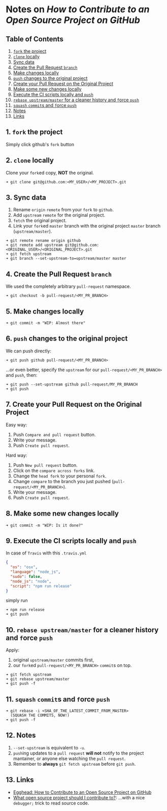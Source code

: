 # Notes on *How to Contribute to an Open Source Project on GitHub*

## Table of Contents

1. [`fork` the project](#fork-the-project)
2. [`clone` locally](#clone-locally)
3. [Sync data](#sync-data)
4. [Create the Pull Request `branch`](#create-the-pull-request-branch)
5. [Make changes locally](#make-changes-locally)
6. [`push` changes to the original project](#push-changes-to-the-original-project)
7. [Create your Pull Request on the Original Project](#create-your-pull-request-on-the-original-project)
8. [Make some new changes locally](#make-some-new-changes-locally)
9. [Execute the CI scripts locally and `push`](#execute-the-ci-scripts-locally-and-push)
10. [`rebase upstream/master` for a cleaner history and `f`orce `push`](#rebase-upstream-master-for-a-cleaner-history-and-force-push)
11. [`squash` `commit`s and `f`orce `push`](#squash-commits-and-force-update)
12. [Notes](#notes)
13. [Links](#links)

## <a id="fork-the-project">1. `fork` the project</a>

Simply click github's `fork` button

## <a id="clone-locally">2. `clone` locally</a>

Clone your `fork`ed copy, **NOT** the original.

```console
➜ git clone git@github.com:<MY_USER>/<MY_PROJECT>.git
```

## <a id="sync-data">3. Sync data</a>

1. Rename `origin` `remote` from your `fork` to `github`.
2. Add `upstream` `remote` for the original project.
3. `fetch` the original project.
4. Link your `fork`ed `master` branch with the original project `master` branch (`upstream/master`).

```console
➜ git remote rename origin github
➜ git remote add upstream git@github.com:<ORIGINAL_USER>/<ORIGINAL_PROJECT>.git
➜ git fetch upstream
➜ git branch --set-upstream-to=upstream/master master
```

## <a id="create-the-pull-request-branch">4. Create the Pull Request `branch`</a>

We used the completely arbitrary `pull-request` namespace.

```console
➜ git checkout -b pull-request/<MY_PR_BRANCH>
```

## <a id="make-changes-locally">5. Make changes locally</a>

```console
➜ git commit -m "WIP: Almost there"
```

## <a id="push-changes-to-the-original-project">6. `push` changes to the original project</a>

We can push directly:

```console
➜ git push github pull-request/<MY_PR_BRANCH>
```

...or even better, specify the `upstream` for our `pull-request/<MY_PR_BRANCH>` and `push`, then:

```console
➜ git push --set-upstream github pull-request/MY_PR_BRANCH
➜ git push
```

## <a id="create-your-pull-request-on-the-original-project">7. Create your Pull Request on the Original Project</a>

Easy way:

1. Push `Compare and pull request` button.
2. Write your message.
3. Push `Create pull request`.

Hard way:

1. Push `New pull request` button.
2. Click on the `compare across forks` link.
3. Change the `head fork` to your personal `fork`.
4. Change `compare` to the branch you just pushed (`pull-request/<MY_PR_BRANCH>`).
5. Write your message.
6. Push `Create pull request`.

## <a id="make-some-new-changes-locally">8. Make some new changes locally</a>

```console
➜ git commit -m "WIP: Is it done?"
```

## <a id="execute-the-ci-scripts-locally-and-push">9. Execute the CI scripts locally and `push`</a>

In case of `Travis` with this `.travis.yml`

```json
{
  "os": "osx",
  "language": "node_js",
  "sudo": false,
  "node_js": "node",
  "script": "npm run release"
}
```

simply run

```console
➜ npm run release
➜ git push
```

## <a id="rebase-upstream-master-for-a-cleaner-history-and-force-push">10. `rebase upstream/master` for a cleaner history and `f`orce `push`</a>

Apply:

1. original `upstream/master` commits first,
2. our `fork`ed `pull-request/<MY_PR_BRANCH>` `commit`s on top.

```console
➜ git fetch upstream
➜ git rebase upstream/master
➜ git push -f
```

## <a id="squash-commits-and-force-update">11. `squash` `commit`s and `f`orce `push`</a>

```console
➜ git rebase -i <SHA_OF_THE_LATEST_COMMIT_FROM_MASTER>
  (SQUASH THE COMMITS, NOW!)
➜ git push -f
```

## <a id="notes">12. Notes</a>

1. `--set-upstream` is equivalent to `-u`.
2. `push`ing updates to a `pull request` **will not** notify to the project mantainer, or anyone else watching the `pull request`.
3. Remember to **always** `git fetch upstream` before `git push`.

## <a id="links">13. Links</a>

- [Egghead: How to Contribute to an Open Source Project on GitHub](https://egghead.io/courses/how-to-contribute-to-an-open-source-project-on-github)
- [What open source project should I contribute to?](https://medium.com/@kentcdodds/what-open-source-project-should-i-contribute-to-7d50ecfe1cb4#.dou36jj12): ...with a nice `debugger;` trick to read source code.
